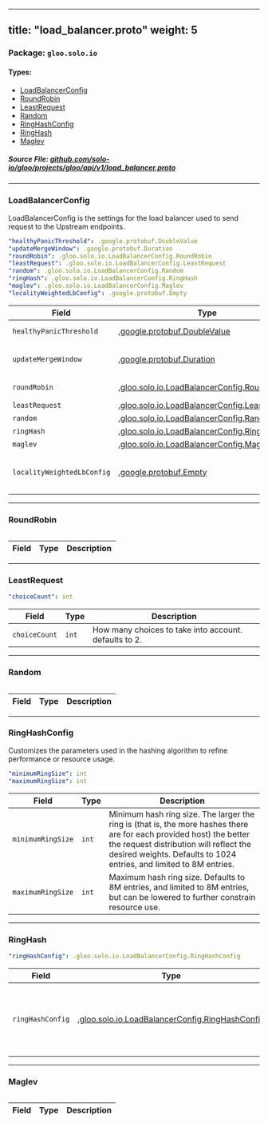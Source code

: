 
---
title: "load_balancer.proto"
weight: 5
---

<!-- Code generated by solo-kit. DO NOT EDIT. -->


### Package: `gloo.solo.io` 
#### Types:


- [LoadBalancerConfig](#loadbalancerconfig)
- [RoundRobin](#roundrobin)
- [LeastRequest](#leastrequest)
- [Random](#random)
- [RingHashConfig](#ringhashconfig)
- [RingHash](#ringhash)
- [Maglev](#maglev)
  



##### Source File: [github.com/solo-io/gloo/projects/gloo/api/v1/load_balancer.proto](https://github.com/solo-io/gloo/blob/master/projects/gloo/api/v1/load_balancer.proto)





---
### LoadBalancerConfig

 
LoadBalancerConfig is the settings for the load balancer used to send request to the Upstream 
endpoints.

```yaml
"healthyPanicThreshold": .google.protobuf.DoubleValue
"updateMergeWindow": .google.protobuf.Duration
"roundRobin": .gloo.solo.io.LoadBalancerConfig.RoundRobin
"leastRequest": .gloo.solo.io.LoadBalancerConfig.LeastRequest
"random": .gloo.solo.io.LoadBalancerConfig.Random
"ringHash": .gloo.solo.io.LoadBalancerConfig.RingHash
"maglev": .gloo.solo.io.LoadBalancerConfig.Maglev
"localityWeightedLbConfig": .google.protobuf.Empty

```

| Field | Type | Description |
| ----- | ---- | ----------- | 
| `healthyPanicThreshold` | [.google.protobuf.DoubleValue](https://developers.google.com/protocol-buffers/docs/reference/csharp/class/google/protobuf/well-known-types/double-value) | Configures envoy's panic threshold Percent between 0-100. Once the number of non health hosts reaches this percentage, envoy disregards health information. see more info [here](https://www.envoyproxy.io/docs/envoy/latest/intro/arch_overview/upstream/load_balancing/panic_threshold.html). |
| `updateMergeWindow` | [.google.protobuf.Duration](https://developers.google.com/protocol-buffers/docs/reference/csharp/class/google/protobuf/well-known-types/duration) | This allows batch updates of endpoints health/weight/metadata that happen during a time window. this help lower cpu usage when endpoint change rate is high. defaults to 1 second. Set to 0 to disable and have changes applied immediately. |
| `roundRobin` | [.gloo.solo.io.LoadBalancerConfig.RoundRobin](../load_balancer.proto.sk/#roundrobin) | Use round robin for load balancing. Round robin is the default load balancing method. Only one of `roundRobin`, `leastRequest`, `random`, `ringHash`, or `maglev` can be set. |
| `leastRequest` | [.gloo.solo.io.LoadBalancerConfig.LeastRequest](../load_balancer.proto.sk/#leastrequest) | Use least request for load balancing. Only one of `leastRequest`, `roundRobin`, `random`, `ringHash`, or `maglev` can be set. |
| `random` | [.gloo.solo.io.LoadBalancerConfig.Random](../load_balancer.proto.sk/#random) | Use random for load balancing. Only one of `random`, `roundRobin`, `leastRequest`, `ringHash`, or `maglev` can be set. |
| `ringHash` | [.gloo.solo.io.LoadBalancerConfig.RingHash](../load_balancer.proto.sk/#ringhash) | Use ring hash for load balancing. Only one of `ringHash`, `roundRobin`, `leastRequest`, `random`, or `maglev` can be set. |
| `maglev` | [.gloo.solo.io.LoadBalancerConfig.Maglev](../load_balancer.proto.sk/#maglev) | Use maglev for load balancing. Only one of `maglev`, `roundRobin`, `leastRequest`, `random`, or `ringHash` can be set. |
| `localityWeightedLbConfig` | [.google.protobuf.Empty](https://developers.google.com/protocol-buffers/docs/reference/csharp/class/google/protobuf/well-known-types/empty) | (Enterprise Only) https://www.envoyproxy.io/docs/envoy/latest/intro/arch_overview/upstream/load_balancing/locality_weight#locality-weighted-load-balancing Locality weighted load balancing enables weighting assignments across different zones and geographical locations by using explicit weights. This field is required to enable locality weighted load balancing. |




---
### RoundRobin



```yaml

```

| Field | Type | Description |
| ----- | ---- | ----------- | 




---
### LeastRequest



```yaml
"choiceCount": int

```

| Field | Type | Description |
| ----- | ---- | ----------- | 
| `choiceCount` | `int` | How many choices to take into account. defaults to 2. |




---
### Random



```yaml

```

| Field | Type | Description |
| ----- | ---- | ----------- | 




---
### RingHashConfig

 
Customizes the parameters used in the hashing algorithm to refine performance or resource usage.

```yaml
"minimumRingSize": int
"maximumRingSize": int

```

| Field | Type | Description |
| ----- | ---- | ----------- | 
| `minimumRingSize` | `int` | Minimum hash ring size. The larger the ring is (that is, the more hashes there are for each provided host) the better the request distribution will reflect the desired weights. Defaults to 1024 entries, and limited to 8M entries. |
| `maximumRingSize` | `int` | Maximum hash ring size. Defaults to 8M entries, and limited to 8M entries, but can be lowered to further constrain resource use. |




---
### RingHash



```yaml
"ringHashConfig": .gloo.solo.io.LoadBalancerConfig.RingHashConfig

```

| Field | Type | Description |
| ----- | ---- | ----------- | 
| `ringHashConfig` | [.gloo.solo.io.LoadBalancerConfig.RingHashConfig](../load_balancer.proto.sk/#ringhashconfig) | Optional, customizes the parameters used in the hashing algorithm. |




---
### Maglev



```yaml

```

| Field | Type | Description |
| ----- | ---- | ----------- | 





<!-- Start of HubSpot Embed Code -->
<script type="text/javascript" id="hs-script-loader" async defer src="//js.hs-scripts.com/5130874.js"></script>
<!-- End of HubSpot Embed Code -->
